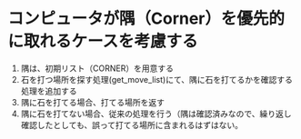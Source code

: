 # コンピュータが隅（Corner）を優先的に取れるケースを考慮する
  1. 隅は、初期リスト（CORNER）を用意する
  1. 石を打つ場所を探す処理(get_move_list)にて、隅に石を打てるかを確認する処理を追加する
  1. 隅に石を打てる場合、打てる場所を返す
  1. 隅に石を打てない場合、従来の処理を行う（隅は確認済みなので、繰り返し確認したとしても、誤って打てる場所に含まれるはずはない。
  